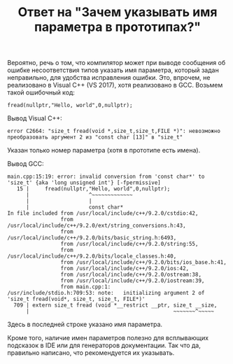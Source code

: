 ﻿---
title: "Ответ на \"Зачем указывать имя параметра в прототипах?\""
se.owner.user_id: 240512
se.owner.display_name: "MSDN.WhiteKnight"
se.owner.link: "https://ru.stackoverflow.com/users/240512/msdn-whiteknight"
se.answer_id: 1108179
se.question_id: 1108070
se.post_type: answer
se.is_accepted: False
---
<p>Вероятно, речь о том, что компилятор может при выводе сообщения об ошибке несоответствия типов указать имя параметра, который задан неправильно, для удобства исправления ошибки. Это, впрочем, не реализовано в Visual C++ (VS 2017), хотя реализовано в GCC. Возьмем такой ошибочный код:</p>

<pre><code>fread(nullptr,"Hello, world",0,nullptr);
</code></pre>

<p>Вывод Visual C++:</p>

<pre><code>error C2664: "size_t fread(void *,size_t,size_t,FILE *)": невозможно преобразовать аргумент 2 из "const char [13]" в "size_t"
</code></pre>

<p>Указан только номер параметра (хотя в прототипе есть имена).</p>

<p>Вывод GCC:</p>

<pre class="lang-none prettyprint-override"><code>main.cpp:15:19: error: invalid conversion from 'const char*' to 'size_t' {aka 'long unsigned int'} [-fpermissive]
   15 |     fread(nullptr,"Hello, world",0,nullptr);
      |                   ^~~~~~~~~~~~~~
      |                   |
      |                   const char*
In file included from /usr/local/include/c++/9.2.0/cstdio:42,
                 from /usr/local/include/c++/9.2.0/ext/string_conversions.h:43,
                 from /usr/local/include/c++/9.2.0/bits/basic_string.h:6493,
                 from /usr/local/include/c++/9.2.0/string:55,
                 from /usr/local/include/c++/9.2.0/bits/locale_classes.h:40,
                 from /usr/local/include/c++/9.2.0/bits/ios_base.h:41,
                 from /usr/local/include/c++/9.2.0/ios:42,
                 from /usr/local/include/c++/9.2.0/ostream:38,
                 from /usr/local/include/c++/9.2.0/iostream:39,
                 from main.cpp:1:
/usr/include/stdio.h:709:53: note:   initializing argument 2 of 'size_t fread(void*, size_t, size_t, FILE*)'
  709 | extern size_t fread (void *__restrict __ptr, size_t __size,
      |                                              ~~~~~~~^~~~~~
</code></pre>

<p>Здесь в последней строке указано имя параметра.</p>

<p>Кроме того, наличие имен параметров полезно для всплывающих подсказок в IDE или для генераторов документации. Так что да, правильно написано, что рекомендуется их указывать.</p>
